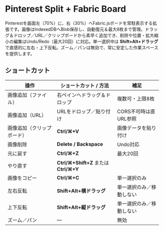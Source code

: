 # Pinterest Split + Fabric Board

Pinterestを画面左（70%）に、右（30%）へFabric.jsボードを常駐表示する拡張です。画像はIndexedDBへBlob保存し、自動復元＆最大8枚まで管理。ドラッグ＆ドロップ／URL／クリップボードから素早く追加でき、削除や位置・拡大縮小の編集はUndo/Redo（最大20回）に対応。単一選択中は **Shift+Alt+ドラッグ** で直感的に左右・上下反転。ズーム／パンは無効で、常に安定した作業スペースを提供します。

## ショートカット

| 操作 | ショートカット / 方法 | 補足 |
|---|---|---|
| 画像追加（ファイル） | 右ペインへドラッグ＆ドロップ | 複数可・上限8枚 |
| 画像追加（URL） | URLをドロップ／貼り付け | CORS不可時は直URL参照 |
| 画像追加（クリップボード） | **Ctrl/⌘+V** | 画像データを貼り付け |
| 画像削除 | **Delete / Backspace** | Undo対応 |
| 元に戻す | **Ctrl/⌘+Z** | 最大20回 |
| やり直す | **Ctrl/⌘+Shift+Z** または **Ctrl/⌘+Y** |  |
| 画像をコピー | **Ctrl/⌘+C** | 単一選択のみ |
| 左右反転 | **Shift+Alt+横ドラッグ** | 単一選択のみ／移動しない |
| 上下反転 | **Shift+Alt+縦ドラッグ** | 単一選択のみ／移動しない |
| ズーム／パン | ― | 無効 |
